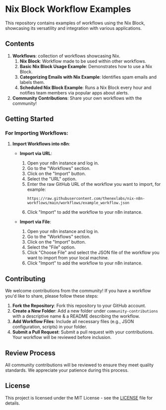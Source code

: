 # Nix Block Workflow Examples

This repository contains examples of workflows using the Nix Block, showcasing its versatility and integration with various applications.

## Contents

1. **Workflows**: collection of workflows showcasing Nix.
   1. **Nix Block**: Workflow made to be used within other workflows.
   1. **Basic Nix Block Usage Example**: Demonstrates how to use a Nix Block.
   2. **Categorizing Emails with Nix Example**: Identifies spam emails and labels them.
   3. **Scheduled Nix Block Example**: Runs a Nix Block every hour and notifies team members via popular apps about alerts.
2. **Community Contributions**: Share your own workflows with the community!

## Getting Started

### For Importing Workflows:

1. **Import Workflows into n8n**:
   - **Import via URL**:
     1. Open your n8n instance and log in.
     2. Go to the "Workflows" section.
     3. Click on the "Import" button.
     4. Select the "URL" option.
     5. Enter the raw GitHub URL of the workflow you want to import, for example:
        ```plaintext
        https://raw.githubusercontent.com/thenexlabs/nix-n8n-workflows/main/workflows/example_workflow.json
        ```
     6. Click "Import" to add the workflow to your n8n instance.

   - **Import via File**:
     1. Open your n8n instance and log in.
     2. Go to the "Workflows" section.
     3. Click on the "Import" button.
     4. Select the "File" option.
     5. Click "Choose File" and select the JSON file of the workflow you want to import from your local machine.
     6. Click "Import" to add the workflow to your n8n instance.

## Contributing

We welcome contributions from the community! If you have a workflow you'd like to share, please follow these steps:

1. **Fork the Repository**: Fork this repository to your GitHub account.
2. **Create a New Folder**: Add a new folder under `community-contributions` with a descriptive name & a README describing the workflow.
3. **Add Workflow Files**: Include all necessary files (e.g., JSON configuration, scripts) in your folder.
4. **Submit a Pull Request**: Submit a pull request with your contributions. Your workflow will be reviewed before inclusion.

## Review Process

All community contributions will be reviewed to ensure they meet quality standards. We appreciate your patience during this process.

## License

This project is licensed under the MIT License - see the [LICENSE](LICENSE) file for details.

